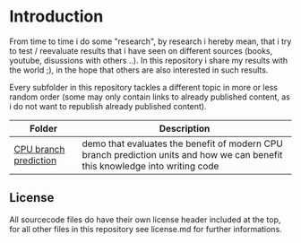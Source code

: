 # Introduction
From time to time i do some "research", by research i hereby mean, that i try to test / reevaluate results that i have seen on different sources (books, youtube, disussions with others ..). In this repository i share my results with the world ;), in the hope that others are also interested in such results.

Every subfolder in this repository tackles a different topic in more or less random order (some may only contain links to already published content, as i do not want to republish already published content).


| Folder | Description |
| --- | --- |
| [CPU branch prediction](CPU_branch_prediction_unit) | demo that evaluates the benefit of modern CPU branch prediction units and how we can benefit this knowledge into writing code |




## License
All sourcecode files do have their own license header included at the top, for all other files in this repository see license.md for further informations.
